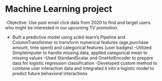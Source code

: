 # Machine Learning project
-Objective: Use past email click data from 2020 to find and target users who might be interested in our upcoming TV promotion.
- Built a predictive model using scikit-learn’s Pipeline and ColumnTransformer to transform numerical features (age,purchase amount, time spent) and categorical features (user badges)
-Utilized SimpleImputer to handle missing data, applied categorical mean to missing values
-Used StandardScalar and OneHotEncoder to prepare data for logistic regression classification
-Developed custom method to combine user interaction data and integrated it into a logistic model to predict future behavioral interactions



